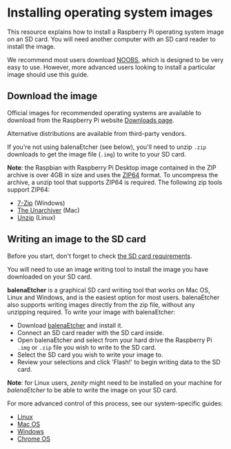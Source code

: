 # Installing operating system images

This resource explains how to install a Raspberry Pi operating system image on an SD card. You will need another computer with an SD card reader to install the image.

We recommend most users download [NOOBS](../noobs.md), which is designed to be very easy to use. However, more advanced users looking to install a particular image should use this guide.

## Download the image

Official images for recommended operating systems are available to download from the Raspberry Pi website [Downloads page](https://www.raspberrypi.org/downloads/).

Alternative distributions are available from third-party vendors.

If you're not using balenaEtcher (see below), you'll need to unzip `.zip` downloads to get the image file (`.img`) to write to your SD card.

**Note**: the Raspbian with Raspberry Pi Desktop image contained in the ZIP archive is over 4GB in size and uses the [ZIP64](https://en.wikipedia.org/wiki/Zip_\(file_format\)#ZIP64) format. To uncompress the archive, a unzip tool that supports ZIP64 is required. The following zip tools support ZIP64:

- [7-Zip](http://www.7-zip.org/) (Windows)
- [The Unarchiver](http://unarchiver.c3.cx/unarchiver) (Mac)
- [Unzip](https://linux.die.net/man/1/unzip) (Linux)

## Writing an image to the SD card

Before you start, don't forget to check [the SD card requirements](../sd-cards.md).

You will need to use an image writing tool to install the image you have downloaded on your SD card.

**balenaEtcher** is a graphical SD card writing tool that works on Mac OS, Linux and Windows, and is the easiest option for most users. balenaEtcher also supports writing images directly from the zip file, without any unzipping required. To write your image with balenaEtcher:

- Download [balenaEtcher](https://www.balena.io/etcher/) and install it.
- Connect an SD card reader with the SD card inside.
- Open balenaEtcher and select from your hard drive the Raspberry Pi `.img` or `.zip` file you wish to write to the SD card.
- Select the SD card you wish to write your image to.
- Review your selections and click 'Flash!' to begin writing data to the SD card.

**Note**: for Linux users, _zenity_ might need to be installed on your machine for _balenaEtcher_ to be able to write the image on your SD card.

For more advanced control of this process, see our system-specific guides:

- [Linux](linux.md)
- [Mac OS](mac.md)
- [Windows](windows.md)
- [Chrome OS](chromeos.md)
